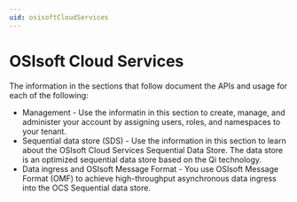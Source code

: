 ```yaml
---
uid: osisoftCloudServices
---
```


OSIsoft Cloud Services
======================

The information in the sections that follow document the APIs and usage for each of the following:

* Management - Use the informatin in this section to create, manage, and administer your account by assigning users, roles, 
  and namespaces to your tenant.
* Sequential data store (SDS) - Use the information in this section to learn about the OSIsoft Cloud Services Sequential Data 
  Store. The data store is an optimized sequential data store based on the Qi technology.
* Data ingress and OSIsoft Message Format - You use OSIsoft Message Format (OMF) to achieve high-throughput asynchronous 
  data ingress into the OCS Sequential data store. 
